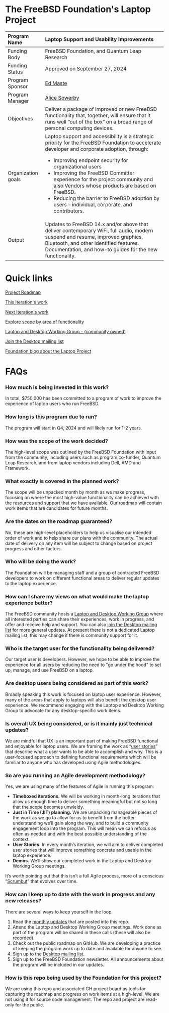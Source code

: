 # The FreeBSD Foundation's Laptop Project
| Program Name | Laptop Support and Usability Improvements |
| :---- | :---- |
| Funding Body | FreeBSD Foundation, and Quantum Leap Research |
| Funding Status | Approved on September 27, 2024 |
| Program Sponsor | [Ed Maste](https://github.com/emaste) |
| Program Manager | [Alice Sowerby](https://github.com/alice-sowerby) |
| Objectives | Deliver a package of improved or new FreeBSD functionality that, together, will ensure that it runs well “out of the box” on a broad range of personal computing devices. |
| Organization goals | Laptop support and accessibility is a strategic priority for the FreeBSD Foundation to accelerate developer and corporate adoption, through: <br/> <ul><li>Improving endpoint security for organizational users</li> <li>Improving the FreeBSD Committer experience for the project community and also Vendors whose products are based on FreeBSD.</li><li> Reducing the barrier to FreeBSD adoption by users – individual,  corporate, and contributors.</li> |
| Output | Updates to FreeBSD 14.x and/or above that deliver contemporary WiFi, full audio, modern suspend and resume, improved graphics, Bluetooth, and other identified features.  Documentation, and how-to guides for the new functionality.  |

# Quick links

[Project Roadmap](https://github.com/orgs/FreeBSDFoundation/projects/1/views/4)

[This Iteration's work](https://github.com/orgs/FreeBSDFoundation/projects/1/views/1)

[Next Iteration's work](https://github.com/orgs/FreeBSDFoundation/projects/1/views/2)

[Explore scope by area of functionality](https://github.com/orgs/FreeBSDFoundation/projects/1/views/3)

[Laptop and Desktop Working Group - (community owned)](https://wiki.freebsd.org/LaptopDesktopWorkingGroup)

[Join the Desktop mailing list](https://lists.freebsd.org/subscription/freebsd-desktop)

[Foundation blog about the Laptop Project](https://freebsdfoundation.org/blog/why-laptop-support-why-now-freebsds-strategic-move-toward-broader-adoption/)

# FAQs

### How much is being invested in this work?

In total, $750,000 has been committed to a program of work to improve the experience of laptop users who run FreeBSD. 

### How long is this program due to run?

The program will start in Q4, 2024 and will likely run for 1-2 years.  

### How was the scope of the work decided? 

The high-level scope was outlined by the FreeBSD Foundation with input from the community, including users such as program co-funder, Quantum Leap Research, and from laptop vendors including Dell, AMD and Framework. 

### What exactly is covered in the planned work?   
The scope will be unpacked month by month as we make progress, focusing on where the most high-value functionality can be achieved with the resources and support that we have available. Our roadmap will contain work items that are candidates for future months. 

### Are the dates on the roadmap guaranteed?
No, these are high-level placeholders to help us visualise our intended order of work and to help share our plans with the community. The actual date of delivery on any item will be subject to change based on project progress and other factors. 

### Who will be doing the work?

The Foundation will be managing staff and a group of contracted FreeBSD developers to work on different functional areas to deliver regular updates to the laptop experience. 

### How can I share my views on what would make the laptop experience better?

The FreeBSD community hosts a [Laptop and Desktop Working Group](https://wiki.freebsd.org/LaptopDesktopWorkingGroup) where all interested parties can share their experiences, work in progress, and offer and receive help and support. You can also [join the Desktop mailing list](https://lists.freebsd.org/subscription/freebsd-desktop) for more general updates. At present there is not a dedicated Laptop mailing list, this may change if there is community support for it. 

### Who is the target user for the functionality being delivered?
Our target user is developers. However, we hope to be able to improve the experience for all users by reducing the need to "go under the hood" to set up, manage, and use FreeBSD on a laptop.

### Are desktop users being considered as part of this work?

Broadly speaking this work is focused on laptop user experience. However, many of the areas that apply to laptops will also benefit the desktop user experience. We recommend engaging with the Laptop and Desktop Working Group to advocate for any desktop-specific work items. 

### Is overall UX being considered, or is it mainly just technical updates?

We are mindful that UX is an important part of making FreeBSD functional and enjoyable for laptop users. We are framing the work as “[user stories](https://www.mountaingoatsoftware.com/agile/user-stories)” that describe what a user wants to be able to accomplish and why. This is a user-focused approach to defining functional requirements which will be familiar to anyone who has developed using Agile methodologies.

### So are you running an Agile development methodology?

Yes, we are using many of the features of Agile in running this program:

* **Timeboxed iterations.** We will be working in month-long iterations that allow us enough time to deliver something meaningful but not so long that the scope becomes unwieldy.   
* **Just in Time (JIT) planning.** We are unpacking manageable pieces of the work as we go to allow for us to benefit from the better understanding we’ll gain along the way, and to build a community engagement loop into the program. This will mean we can refocus as often as needed and with the best possible understanding of the context.   
* **User Stories.** In every month’s iteration, we will aim to deliver completed user stories that will improve something concrete and usable in the laptop experience.  
* **Demos.** We’ll show our completed work in the Laptop and Desktop Working Group meetings.

It’s worth pointing out that this isn’t a full Agile process, more of a conscious “[Scrumbut](https://t2informatik.de/en/smartpedia/scrumbut/)” that evolves over time.

### How can I keep up to date with the work in progress and any new releases?

There are several ways to keep yourself in the loop. 

1. Read the [monthly updates](monthly-updates) that are posted into this repo.
2. Attend the Laptop and Desktop Working Group meetings. Work done as part of the program will be shared in these calls (these will also be recorded).   
3. Check out the public roadmap on GitHub. We are developing a practice of keeping the program work up to date and available for anyone to see.
4. Sign up to the [Desktop mailing list](https://lists.freebsd.org/subscription/freebsd-desktop).
5. Sign up to the FreeBSD Foundation newsletter. All announcements about the program will be included in our updates.

### How is this repo being used by the Foundation for this project?
We are using this repo and associated GH project board as tools for capturing the roadmap and progress on work items at a high-level. We are not using it for source code management. The repo and project are read-only for the public.
